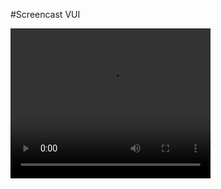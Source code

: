 #Screencast VUI 

<video width="320" height="240" controls>
  <source src="Hey Fuwa.mp4" type="video/mp4">
</video>